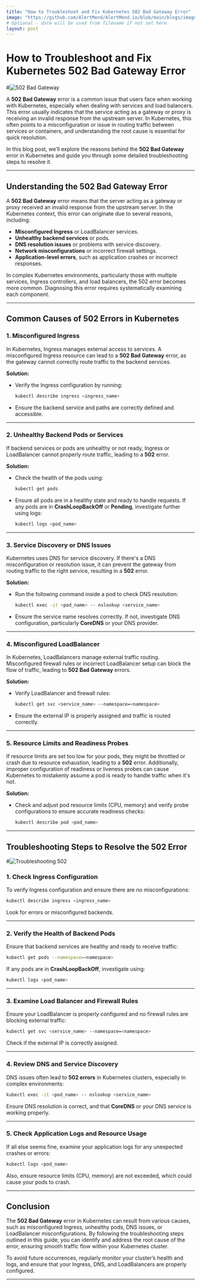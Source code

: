 ```yaml
---
title: "How to Troubleshoot and Fix Kubernetes 502 Bad Gateway Error"
image: "https://github.com/AlertMend/AlertMend.io/blob/main/blogs/images/502_error2.png?raw=true"
# Optional - date will be used from filename if not set here.
layout: post
---
```




# **How to Troubleshoot and Fix Kubernetes 502 Bad Gateway Error**

#![502 Bad Gateway](https://github.com/AlertMend/AlertMend.io/blob/main/blogs/images/502_error2.png?raw=true)

A **502 Bad Gateway** error is a common issue that users face when working with Kubernetes, especially when dealing with services and load balancers. This error usually indicates that the service acting as a gateway or proxy is receiving an invalid response from the upstream server. In Kubernetes, this often points to a misconfiguration or issue in routing traffic between services or containers, and understanding the root cause is essential for quick resolution.

In this blog post, we’ll explore the reasons behind the **502 Bad Gateway** error in Kubernetes and guide you through some detailed troubleshooting steps to resolve it.

---

## **Understanding the 502 Bad Gateway Error**

A **502 Bad Gateway** error means that the server acting as a gateway or proxy received an invalid response from the upstream server. In the Kubernetes context, this error can originate due to several reasons, including:

- **Misconfigured Ingress** or LoadBalancer services.
- **Unhealthy backend services** or pods.
- **DNS resolution issues** or problems with service discovery.
- **Network misconfigurations** or incorrect firewall settings.
- **Application-level errors**, such as application crashes or incorrect responses.

In complex Kubernetes environments, particularly those with multiple services, Ingress controllers, and load balancers, the 502 error becomes more common. Diagnosing this error requires systematically examining each component.

---

## **Common Causes of 502 Errors in Kubernetes**

### **1. Misconfigured Ingress**
   
   In Kubernetes, Ingress manages external access to services. A misconfigured Ingress resource can lead to a **502 Bad Gateway** error, as the gateway cannot correctly route traffic to the backend services. 

   **Solution:**
   - Verify the Ingress configuration by running:
     ```bash
     kubectl describe ingress <ingress_name>
     ```
   - Ensure the backend service and paths are correctly defined and accessible.

---

### **2. Unhealthy Backend Pods or Services**
   
   If backend services or pods are unhealthy or not ready, Ingress or LoadBalancer cannot properly route traffic, leading to a **502** error.

   **Solution:**
   - Check the health of the pods using:
     ```bash
     kubectl get pods
     ```
   - Ensure all pods are in a healthy state and ready to handle requests. If any pods are in **CrashLoopBackOff** or **Pending**, investigate further using logs:
     ```bash
     kubectl logs <pod_name>
     ```

---

### **3. Service Discovery or DNS Issues**
   
   Kubernetes uses DNS for service discovery. If there's a DNS misconfiguration or resolution issue, it can prevent the gateway from routing traffic to the right service, resulting in a **502** error.

   **Solution:**
   - Run the following command inside a pod to check DNS resolution:
     ```bash
     kubectl exec -it <pod_name> -- nslookup <service_name>
     ```
   - Ensure the service name resolves correctly. If not, investigate DNS configuration, particularly **CoreDNS** or your DNS provider.

---

### **4. Misconfigured LoadBalancer**
   
   In Kubernetes, LoadBalancers manage external traffic routing. Misconfigured firewall rules or incorrect LoadBalancer setup can block the flow of traffic, leading to **502 Bad Gateway** errors.

   **Solution:**
   - Verify LoadBalancer and firewall rules:
     ```bash
     kubectl get svc <service_name> --namespace=<namespace>
     ```
   - Ensure the external IP is properly assigned and traffic is routed correctly.

---

### **5. Resource Limits and Readiness Probes**
   
   If resource limits are set too low for your pods, they might be throttled or crash due to resource exhaustion, leading to a **502** error. Additionally, improper configuration of readiness or liveness probes can cause Kubernetes to mistakenly assume a pod is ready to handle traffic when it's not.

   **Solution:**
   - Check and adjust pod resource limits (CPU, memory) and verify probe configurations to ensure accurate readiness checks:
     ```bash
     kubectl describe pod <pod_name>
     ```

---

## **Troubleshooting Steps to Resolve the 502 Error**

#![Troubleshooting 502](https://github.com/AlertMend/AlertMend.io/blob/main/blogs/images/Troubleshooting_502.png?raw=true)

### **1. Check Ingress Configuration**
   
   To verify Ingress configuration and ensure there are no misconfigurations:
   ```bash
   kubectl describe ingress <ingress_name>
   ```

   Look for errors or misconfigured backends.

---

### **2. Verify the Health of Backend Pods**
   
   Ensure that backend services are healthy and ready to receive traffic:
   ```bash
   kubectl get pods --namespace=<namespace>
   ```

   If any pods are in **CrashLoopBackOff**, investigate using:
   ```bash
   kubectl logs <pod_name>
   ```

---

### **3. Examine Load Balancer and Firewall Rules**
   
   Ensure your LoadBalancer is properly configured and no firewall rules are blocking external traffic:
   ```bash
   kubectl get svc <service_name> --namespace=<namespace>
   ```

   Check if the external IP is correctly assigned.

---

### **4. Review DNS and Service Discovery**
   
   DNS issues often lead to **502 errors** in Kubernetes clusters, especially in complex environments:
   ```bash
   kubectl exec -it <pod_name> -- nslookup <service_name>
   ```

   Ensure DNS resolution is correct, and that **CoreDNS** or your DNS service is working properly.

---

### **5. Check Application Logs and Resource Usage**
   
   If all else seems fine, examine your application logs for any unexpected crashes or errors:
   ```bash
   kubectl logs <pod_name>
   ```

   Also, ensure resource limits (CPU, memory) are not exceeded, which could cause your pods to crash.

---

## **Conclusion**

The **502 Bad Gateway** error in Kubernetes can result from various causes, such as misconfigured Ingress, unhealthy pods, DNS issues, or LoadBalancer misconfigurations. By following the troubleshooting steps outlined in this guide, you can identify and address the root cause of the error, ensuring smooth traffic flow within your Kubernetes cluster.

To avoid future occurrences, regularly monitor your cluster’s health and logs, and ensure that your Ingress, DNS, and LoadBalancers are properly configured.

---

